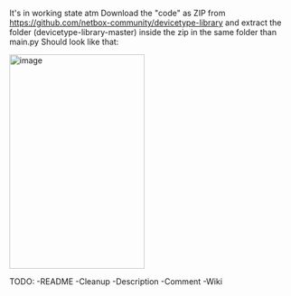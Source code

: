 It's in working state atm
Download the "code" as ZIP from https://github.com/netbox-community/devicetype-library and extract the folder (devicetype-library-master) inside the zip in the same folder than main.py
Should look like that:

<img width="239" height="380" alt="image" src="https://github.com/user-attachments/assets/4d48b601-1c17-48cf-a4cc-f204e7603e28" />

TODO:
-README
-Cleanup
-Description
-Comment
-Wiki
